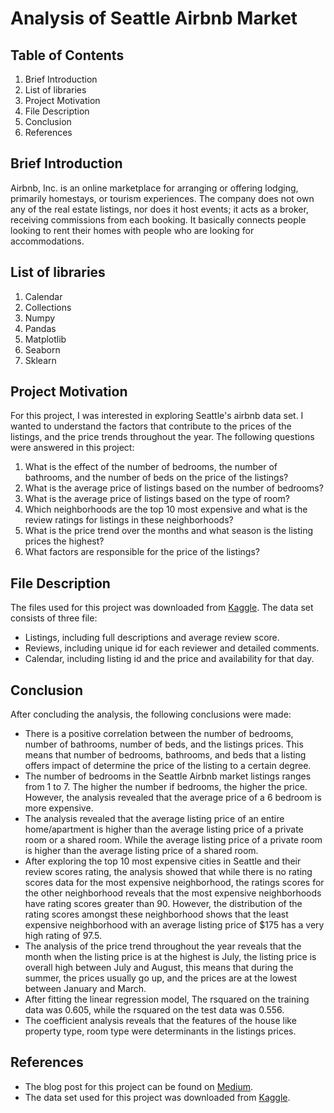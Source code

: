 # Analysis of Seattle Airbnb Market

## Table of Contents
1. Brief Introduction
2. List of libraries
3. Project Motivation
4. File Description
5. Conclusion
6. References

## Brief Introduction
Airbnb, Inc. is an online marketplace for arranging or offering lodging, primarily homestays, or tourism experiences. The company does not own any of the real estate listings, nor does it host events; it acts as a broker, receiving commissions from each booking. It basically connects people looking to rent their homes with people who are looking for accommodations.

## List of libraries
1. Calendar
2. Collections
3. Numpy
4. Pandas
5. Matplotlib
6. Seaborn
7. Sklearn

## Project Motivation
For this project, I was interested in exploring Seattle's airbnb data set. I wanted to understand the factors that contribute to the prices of the listings, and the price trends throughout the year. The following questions were answered in this project:
1. What is the effect of the number of bedrooms, the number of bathrooms, and the number of beds on the price of the listings?
2. What is the average price of listings based on the number of bedrooms?
3. What is the average price of listings based on the type of room?
4. Which neighborhoods are the top 10 most expensive and what is the review ratings for listings in these neighborhoods?
5. What is the price trend over the months and what season is the listing prices the highest?
6. What factors are responsible for the price of the listings?

## File Description
The files used for this project was downloaded from [Kaggle](https://www.kaggle.com/airbnb/seattle/data). The data set consists of three file:
-  Listings, including full descriptions and average review score.
- Reviews, including unique id for each reviewer and detailed comments.
- Calendar, including listing id and the price and availability for that day.

## Conclusion
After concluding the analysis, the following conclusions were made:
- There is a positive correlation between the number of bedrooms, number of bathrooms, number of beds, and the listings prices. This means that number of bedrooms, bathrooms, and beds that a listing offers impact of determine the price of the listing to a certain degree.
- The number of bedrooms in the Seattle Airbnb market listings ranges from 1 to 7. The higher the number if bedrooms, the higher the price. However, the analysis revealed that the average price of a 6 bedroom is more expensive.
- The analysis revealed that the average listing price of an entire home/apartment is higher than the average listing price of a private room or a shared room. While the average listing price of a private room is higher than the average listing price of a shared room.
- After exploring the top 10 most expensive cities in Seattle and their review scores rating, the analysis showed that while there is no rating scores data for the most expensive neighborhood, the ratings scores for the other neighborhood reveals that the most expensive neighborhoods have rating scores greater than 90. However, the distribution of the rating scores amongst these neighborhood shows that the least expensive neighborhood with an average listing price of $175 has a very high rating of 97.5.
- The analysis of the price trend throughout the year reveals that the month when the listing price is at the highest is July, the listing price is overall high between July and August, this means that during the summer, the prices usually go up, and the prices are at the lowest between January and March.
- After fitting the linear regression model, The rsquared on the training data was 0.605, while the rsquared on the test data was 0.556.
- The coefficient analysis reveals that the features of the house like property type, room type were determinants in the listings prices.

## References
- The blog post for this project can be found on [Medium](https://medium.com/@obisanoluwatosin/exploring-the-airbnb-market-in-seattle-3ea45eba38ce).
- The data set used for this project was downloaded from [Kaggle](https://www.kaggle.com/airbnb/seattle/data).
